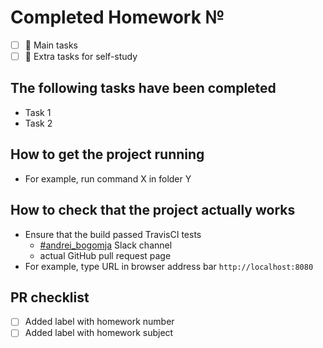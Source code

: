 # Completed Homework №

- [ ] :large_blue_diamond: Main tasks
- [ ] :large_orange_diamond: Extra tasks for self-study

## The following tasks have been completed

- Task 1
- Task 2

## How to get the project running

- For example, run command X in folder Y

## How to check that the project actually works

- Ensure that the build passed TravisCI tests
  - [#andrei_bogomja](https://devops-team-otus.slack.com/messages/C9M6L1XB3) Slack channel
  - actual GitHub pull request page
- For example, type URL in browser address bar `http://localhost:8080`

## PR checklist

- [ ] Added label with homework number
- [ ] Added label with homework subject
